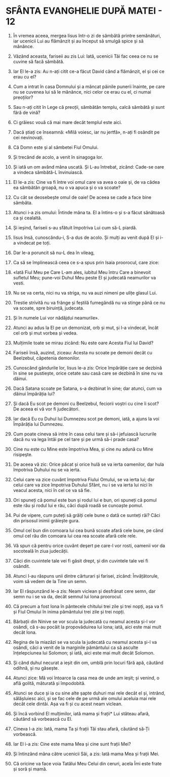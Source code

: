 # SFÂNTA EVANGHELIE DUPĂ MATEI - 12

<!-- CAP. 12 Spicele de grâu smulse sâmbătă. Tămăduirea făcută sâmbăta. Hula împotriva Sfântului Duh. Cine este adevărata rudă. -->

1. În vremea aceea, mergea Iisus într-o zi de sâmbătă printre semănături, iar ucenicii Lui au flămânzit și au început să smulgă spice și să mănânce.

2. Văzând aceasta, fariseii au zis Lui: Iată, ucenicii Tăi fac ceea ce nu se cuvine să facă sâmbătă.

13. Iar El le-a zis: Au n-ați citit ce-a făcut David când a flămânzit, el și cei ce erau cu el?

4. Cum a intrat în casa Domnului și a mâncat pâinile punerii înainte, pe care nu se cuvenea lui să le mănânce, nici celor ce erau cu el, ci numai preoților?

5. Sau n-ați citit în Lege că preoții, sâmbătăn templu, calcă sâmbătă și sunt fără de vină?

6. Ci grăiesc vouă că mai mare decât templul este aici.

7. Dacă știați ce înseamnă: «Milă voiesc, iar nu jertfă», n-ați fi osândit pe cei nevinovați.

8. Că Domn este și al sâmbetei Fiul Omului.

9. Și trecând de acolo, a venit în sinagoga lor.

10. Și iată un om având mâna uscată. Și L-au întrebat, zicând: Cade-se oare a vindeca sâmbătă-L învinuiască.

11. El le-a zis: Cine va fi între voi omul care va avea o oaie și, de va cădea ea sâmbătăn groapă, nu o va apuca și o va scoate?

12. Cu cât se deosebește omul de oaie! De aceea se cade a face bine sâmbăta.

13. Atunci i-a zis omului: Întinde mâna ta. El a întins-o și s-a făcut sănătoasă ca și cealaltă.

14. Și ieșind, fariseii s-au sfătuit împotriva Lui cum să-L piardă.

15. Iisus însă, cunoscându-i, S-a dus de acolo. Și mulți au venit după El și i-a vindecat pe toți.

16. Dar le-a poruncit să nu-L dea în vileag,

17. Ca să se împlinească ceea ce s-a spus prin Isaia proorocul, care zice:

18. «Iată Fiul Meu pe Care L-am ales, iubitul Meu întru Care a binevoit sufletul Meu; pune-voi Duhul Meu peste El și judecată neamurilor va vesti.

19. Nu se va certa, nici nu va striga, nu va auzi nimeni pe ulițe glasul Lui.

20. Trestie strivită nu va frânge și feștilă fumegândă nu va stinge până ce nu va scoate, spre biruință, judecata.

21. Și în numele Lui vor nădăjdui neamurile».

22. Atunci au adus la El pe un demonizat, orb și mut, și l-a vindecat, încât cel orb și mut vorbea și vedea.

23. Mulțimile toate se mirau zicând: Nu este oare Acesta Fiul lui David?

24. Fariseii însă, auzind, ziceau: Acesta nu scoate pe demoni decât cu Beelzebul, căpetenia demonilor.

25. Cunoscând gândurile lor, Iisus le-a zis: Orice împărăție care se dezbină în sine se pustiește, orice cetate sau casă care se dezbină în sine nu va dăinui.

26. Dacă Satana scoate pe Satana, s-a dezbinat în sine; dar atunci, cum va dăinui împărăția lui?

27. Și dacă Eu scot pe demoni cu Beelzebul, feciorii voștri cu cine îi scot? De aceea ei vă vor fi judecători.

28. Iar dacă Eu cu Duhul lui Dumnezeu scot pe demoni, iată, a ajuns la voi Împărăția lui Dumnezeu.

29. Cum poate cineva să intre în casa celui tare și să-i jefuiască lucrurile dacă nu va lega întâi pe cel tare și pe urmă să-i prade casa?

30. Cine nu este cu Mine este împotriva Mea, și cine nu adună cu Mine risipeşte.

31. De aceea vă zic: Orice păcat și orice hulă se va ierta oamenilor, dar hula împotriva Duhului nu se va ierta.

32. Celui care va zice cuvânt împotriva Fiului Omului, se va ierta lui; dar celui care va zice împotriva Duhului Sfânt, nu i se va ierta lui nici în veacul acesta, nici în cel ce va să fie.

33. Ori spuneți că pomul este bun și rodul lui e bun, ori spuneți că pomul este rău și rodul lui e rău, căci după roadă se cunoaște pomul.

34. Pui de vipere, cum puteți să grăiți cele bune o dată ce sunteți răi? Căci din prisosul inimii grăiește gura.

35. Omul cel bun din comoara lui cea bună scoate afară cele bune, pe când omul cel rău din comoara lui cea rea scoate afară cele rele.

36. Vă spun că pentru orice cuvânt deşert pe care-l vor rosti, oamenii vor da socoteală în ziua judecății.

37. Căci din cuvintele tale vei fi găsit drept, și din cuvintele tale vei fi osândit.

38. Atunci I-au răspuns unii dintre cărturari și farisei, zicând: Învățătorule, voim să vedem de la Tine un semn.

39. Iar El răspunzând le-a zis: Neam viclean și desfrânat cere semn, dar semn nu i se va da, decât semnul lui Iona proorocul.

40. Că precum a fost Iona în pântecele chitului trei zile și trei nopți, așa va fi și Fiul Omului în inima pământului trei zile și trei nopți.

41. Bărbații din Ninive se vor scula la judecată cu neamul acesta și-l vor osândi, că s-au pocăit la propovăduirea lui Iona; iată, aici este mai mult decât Iona.

42. Regina de la miazăzi se va scula la judecată cu neamul acesta și-l va osândi, căci a venit de la marginile pământului ca să asculte înțelepciunea lui Solomon; și iată, aici este mai mult decât Solomon.

43. Și când duhul necurat a ieșit din om, umblă prin locuri fără apă, căutând odihnă, și nu găsește.

44. Atunci zice: Mă voi întoarce la casa mea de unde am ieșit; și venind, o află golită, măturată și împodobită.

45. Atunci se duce și ia cu sine alte șapte duhuri mai rele decât el și, intrând, sălășluiesc aici, și se fac cele de pe urmă ale omului aceluia mai rele decât cele dintâi. Așa va fi și cu acest neam viclean.

46. Și încă vorbind El mulțimilor, iată mama și frații* Lui stăteau afară, căutând să vorbească cu El.

47. Cineva I-a zis: Iată, mama Ta și frații Tăi stau afară, căutând să-Ți vorbească.

48. Iar El i-a zis: Cine este mama Mea și cine sunt frații Mei?

49. Și întinzând mâna către ucenicii Săi, a zis: Iată mama Mea și frații Mei.

50. Că oricine va face voia Tatălui Meu Celui din ceruri, acela Îmi este frate și soră și mamă.
